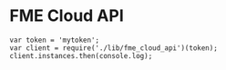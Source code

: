 
# FME Cloud API

    var token = 'mytoken';
    var client = require('./lib/fme_cloud_api')(token);
    client.instances.then(console.log);

